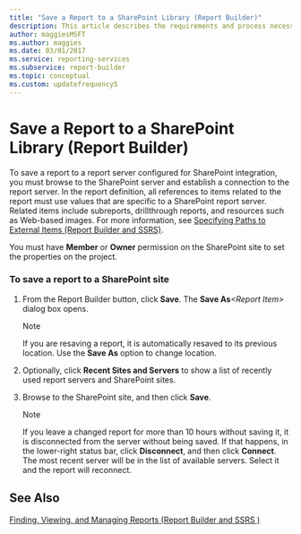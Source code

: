 ```yaml
---
title: "Save a Report to a SharePoint Library (Report Builder)"
description: This article describes the requirements and process necessary to save reports to a report server configured for SharePoint integration.
author: maggiesMSFT
ms.author: maggies
ms.date: 03/01/2017
ms.service: reporting-services
ms.subservice: report-builder
ms.topic: conceptual
ms.custom: updatefrequency5
---
```

# Save a Report to a SharePoint Library (Report Builder)
  To save a report to a report server configured for SharePoint integration, you must browse to the SharePoint server and establish a connection to the report server. In the report definition, all references to items related to the report must use values that are specific to a SharePoint report server. Related items include subreports, drillthrough reports, and resources such as Web-based images. For more information, see [Specifying Paths to External Items &#40;Report Builder and SSRS&#41;](../../reporting-services/report-design/specifying-paths-to-external-items-report-builder-and-ssrs.md).  
  
 You must have **Member** or **Owner** permission on the SharePoint site to set the properties on the project.  
  
### To save a report to a SharePoint site  
  
1.  From the Report Builder button, click **Save**. The **Save As**_\<Report Item>_ dialog box opens.  
  
    > [!NOTE]  
    >  If you are resaving a report, it is automatically resaved to its previous location. Use the **Save As** option to change location.  
  
2.  Optionally, click **Recent Sites and Servers** to show a list of recently used report servers and SharePoint sites.  
  
3.  Browse to the SharePoint site, and then click **Save**.  
  
    > [!NOTE]  
    >  If you leave a changed report for more than 10 hours without saving it, it is disconnected from the server without being saved. If that happens, in the lower-right status bar, click **Disconnect**, and then click **Connect**. The most recent server will be in the list of available servers. Select it and the report will reconnect.  
  
## See Also  
 [Finding, Viewing, and Managing Reports &#40;Report Builder and SSRS &#41;](../../reporting-services/report-builder/finding-viewing-and-managing-reports-report-builder-and-ssrs.md)  
  
  

